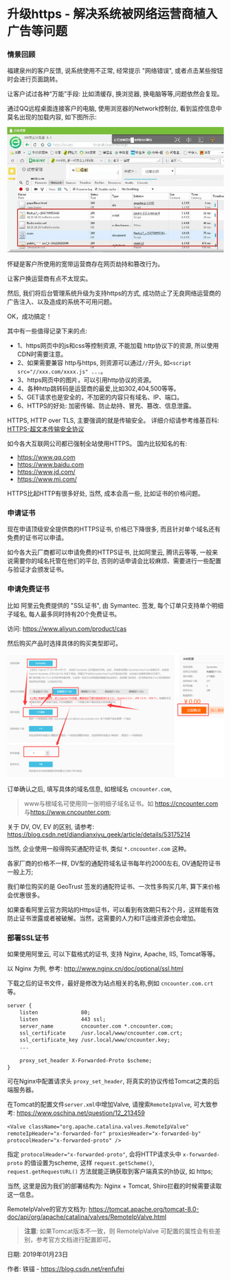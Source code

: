 # 升级https - 解决系统被网络运营商植入广告等问题


### 情景回顾

福建泉州的客户反馈, 说系统使用不正常, 经常提示 "网络错误", 或者点击某些按钮时会进行页面跳转。

让客户试过各种“万能”手段: 比如清缓存, 换浏览器, 换电脑等等,问题依然会复现。

通过QQ远程桌面连接客户的电脑, 使用浏览器的Network控制台, 看到监控信息中莫名出现的加载内容, 如下图所示:


![](01_360_network_console_by_remote_desktop.jpg)

怀疑是客户所使用的宽带运营商存在网页劫持和篡改行为。

让客户换运营商有点不太现实。

然后, 我们将后台管理系统升级为支持https的方式, 成功防止了无良网络运营商的广告注入、以及造成的系统不可用问题。

OK，成功搞定！

其中有一些值得记录下来的点:

- 1、https网页中的js和css等控制资源, 不能加载 http协议下的资源, 所以使用CDN时需要注意。
- 2、如果需要兼容 http与https, 则资源可以通过`//`开头, 如`<script src="//xxx.com/xxxx.js" ...`。
- 3、https网页中的图片，可以引用http协议的资源。
- 4、各种http跳转码是运营商的最爱,比如302,404,500等等。
- 5、GET请求也是安全的，不加密的内容只有域名、IP、端口。
- 6、HTTPS的好处: 加密传输、防止劫持、冒充、篡改、信息泄露。


HTTPS, HTTP over TLS, 主要强调的就是传输安全。 详细介绍请参考维基百科: [HTTPS-超文本传输安全协议](https://zh.wikipedia.org/wiki/%E8%B6%85%E6%96%87%E6%9C%AC%E4%BC%A0%E8%BE%93%E5%AE%89%E5%85%A8%E5%8D%8F%E8%AE%AE)

如今各大互联网公司都已强制全站使用HTTPS。 国内比较知名的有:

- <https://www.qq.com>
- <https://www.baidu.com>
- <https://www.jd.com/>
- <https://www.mi.com/>


HTTPS比起HTTP有很多好处, 当然, 成本会高一些, 比如证书的价格问题。



### 申请证书


现在申请顶级安全提供商的HTTPS证书, 价格已下降很多, 而且针对单个域名还有免费的证书可以申请。

如今各大云厂商都可以申请免费的HTTPS证书, 比如阿里云, 腾讯云等等, 一般来说需要你的域名托管在他们的平台, 否则的话申请会比较麻烦、需要进行一些配置与验证才会颁发证书。


### 申请免费证书

比如 阿里云免费提供的 "SSL证书", 由 Symantec. 签发, 每个订单只支持单个明细子域名, 每人最多同时持有20个免费证书。

访问: <https://www.aliyun.com/product/cas>


然后购买产品时选择具体的购买类型即可。

![](02_aliyun_cas_ssl.png)


订单确认之后, 填写具体的域名信息, 如根域名 `cncounter.com`, 

> www与根域名可使用同一张明细子域名证书。如 <https://cncounter.com> 与<https://www.cncounter.com>;

关于 DV, OV, EV 的区别, 请参考: <https://blog.csdn.net/diandianxiyu_geek/article/details/53175214>

当然, 企业使用一般得购买通配符证书, 类似 `*.cncounter.com` 这种。

各家厂商的价格不一样, DV型的通配符域名证书每年约2000左右, OV通配符证书一般上万;

我们单位购买的是 GeoTrust 签发的通配符证书、一次性多购买几年, 算下来价格会优惠很多。

如果查看阿里云官方网站的Https证书，可以看到有效期只有2个月，这样能有效防止证书泄露或者被破解。当然，这需要的人力和IT运维资源也会增加。



### 部署SSL证书

如果使用阿里云, 可以下载格式的证书, 支持 Nginx, Apache, IIS, Tomcat等等。

以 Nginx 为例, 参考: <http://www.nginx.cn/doc/optional/ssl.html>

下载之后的证书文件，最好是修改为站点相关的名称,例如 `cncounter.com.crt` 等。


```
server {
    listen              80;
    listen              443 ssl;
    server_name         cncounter.com *.cncounter.com;
    ssl_certificate     /usr.local/www/cncounter.com.crt;
    ssl_certificate_key /usr.local/www/cncounter.key;
    ...

    proxy_set_header X-Forwarded-Proto $scheme;
}
```

可在Nginx中配置请求头 `proxy_set_header`, 将真实的协议传给Tomcat之类的后端服务器。


在Tomcat的配置文件`server.xml`中增加Valve, 请搜索`RemoteIpValve`, 可大致参考: <https://www.oschina.net/question/12_213459>

```
<Valve className="org.apache.catalina.valves.RemoteIpValve" 
remoteIpHeader="x-forwarded-for" proxiesHeader="x-forwarded-by" 
protocolHeader="x-forwarded-proto" />
```

指定 `protocolHeader="x-forwarded-proto"`, 会将HTTP请求头中 `x-forwarded-proto` 的值设置为scheme, 这样 `request.getScheme()`, `request.getRequestURL()` 方法就能正确获取到客户端真实的h协议, 如 https;

当然, 这里是因为我们的部署结构为: Nginx + Tomcat, Shiro拦截的时候需要读取这一信息。


RemoteIpValve的官方文档为: <https://tomcat.apache.org/tomcat-8.0-doc/api/org/apache/catalina/valves/RemoteIpValve.html>

> **注意**: 如果Tomcat版本不一致，则 RemoteIpValve 可配置的属性会有些差别，参考官方文档进行配置即可。



日期: 2019年01月23日

作者: 铁锚 - <https://blog.csdn.net/renfufei>


